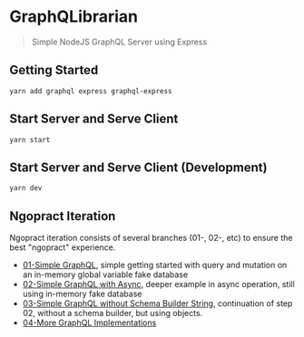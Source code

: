 # GraphQLibrarian
> Simple NodeJS GraphQL Server using Express

## Getting Started
``yarn add graphql express graphql-express``

## Start Server and Serve Client
``yarn start``

## Start Server and Serve Client (Development)
``yarn dev``

## Ngopract Iteration
Ngopract iteration consists of several branches (01-, 02-, etc) to ensure the best "ngopract" experience.

- [01-Simple GraphQL](https://github.com/adhywiranata/graphqlibrarian/tree/01-basic-graphql-usage), simple getting started with query and mutation on an in-memory global variable fake database
- [02-Simple GraphQL with Async](https://github.com/adhywiranata/graphqlibrarian/tree/02-deeper-graphql), deeper example in async operation, still using in-memory fake database
- [03-Simple GraphQL without Schema Builder String](https://github.com/adhywiranata/graphqlibrarian/tree/03-graphql-without-schema-builder), continuation of step 02, without a schema builder, but using objects.
- [04-More GraphQL Implementations](https://github.com/adhywiranata/graphqlibrarian/tree/04-more-graphql-implementations)
